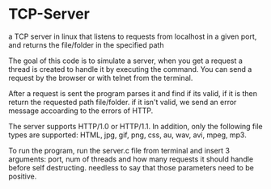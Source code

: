 # TCP-Server
a TCP server in linux that listens to requests from localhost in a given port, and returns the file/folder in the specified path

The goal of this code is to simulate a server, when you get a request a thread is created to handle it by executing the
command. You can send a request by the browser or with telnet from the terminal.

After a request is sent the program parses it and find if its valid, if it is then return the requested path file/folder. if it isn't valid, we send an error message accoarding to the errors of HTTP.

The server supports HTTP/1.0 or HTTP/1.1. In addition, only the following file types are supported: 
HTML, jpg, gif, png, css, au, wav, avi, mpeg, mp3.

To run the program, run the server.c file from terminal and insert 3 arguments: port, num of threads and
how many requests it should handle before self destructing. needless to say that those parameters need
to be positive.

